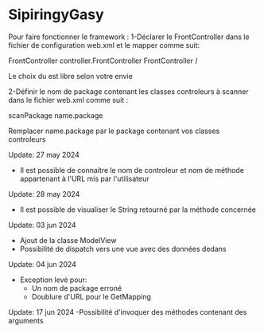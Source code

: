 # SipiringyGasy
Pour faire fonctionner le framework :
1-Déclarer le FrontController dans le fichier de configuration web.xml et le mapper comme suit:

<servlet>
    <servlet-name>FrontController</servlet-name>
    <servlet-class>controller.FrontController</servlet-class>
</servlet>
<servlet-mapping>
    <servlet-name>FrontController</servlet-name>
    <url-pattern>/</url-pattern>
</servlet-mapping>

Le choix du <servlet-name> est libre selon votre envie

2-Définir le nom de package contenant les classes controleurs à scanner dans le fichier web.xml comme suit :

<context-param>
    <param-name>scanPackage</param-name>
    <param-value>name.package</param-value> 
</context-param> 

Remplacer name.package par le package contenant vos classes controleurs 

Update: 27 may 2024
- Il est possible de connaitre le nom de controleur et nom de méthode appartenant à l'URL mis par l'utilisateur

Update: 28 may 2024
- Il est possible de visualiser le String retourné par la méthode concernée

Update: 03 jun 2024
- Ajout de la classe ModelView
- Possibilité de dispatch vers une vue avec des données dedans

Update: 04 jun 2024
- Exception levé pour:
	- Un nom de package erroné
	- Doublure d'URL pour le GetMapping

Update: 17 jun 2024
-Possibilité d'invoquer des méthodes contenant des arguments
